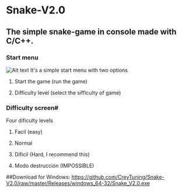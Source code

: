 # Snake-V2.0

## The simple snake-game in console made with C/C++.


### Start menu
![Alt text](https://github.com/CreyTuning/Snake-V2.0/blob/master/Images/1.PNG?raw=true "Main Menu")
It's a simple start menu with two options

1) Start the game (run the game)

2) Difficulty level (select the sifficulty of game)


### Difficulty screen#
Four dificulty levels

1) Facil (easy)

2) Normal

3) Dificil (Hard, I recommend this)

4) Modo destrucción (IMPOSSIBLE)

##Download for Windows: 
https://github.com/CreyTuning/Snake-V2.0/raw/master/Releases/windows_64-32/Snake_V2.0.exe